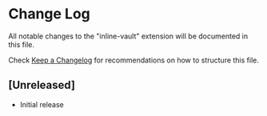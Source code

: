 # Change Log

All notable changes to the "inline-vault" extension will be documented in this file.

Check [Keep a Changelog](http://keepachangelog.com/) for recommendations on how to structure this file.

## [Unreleased]

- Initial release